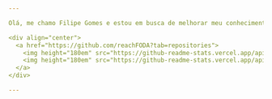 ```yaml
---

Olá, me chamo Filipe Gomes e estou em busca de melhorar meu conhecimento como programador.

<div align="center">
  <a href="https://github.com/reachFODA?tab=repositories">
    <img height="180em" src="https://github-readme-stats.vercel.app/api/top-langs/?username=reachFODA&layout=compact&langs_count=7&theme=react&hide_border=true&hide=makefile,handlebars,html"/>
    <img height="180em" src="https://github-readme-stats.vercel.app/api?username=reachFODA&show_icons=true&theme=react&include_all_commits=true&count_private=true&hide_border=true"/>
  </a>
</div>

---
```

